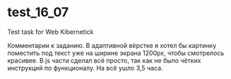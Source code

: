 # test_16_07
Test task for Web Kibernetick

Комментарии к заданию.
В адаптивной вёрстке я хотел бы картинку поместить под текст уже на ширине экрана 1200px, чтобы смотрелось красивее. 
В js части сделал всё просто, так как не было чётких инструкций по функционалу. 
На всё ушло 3,5 часа.
